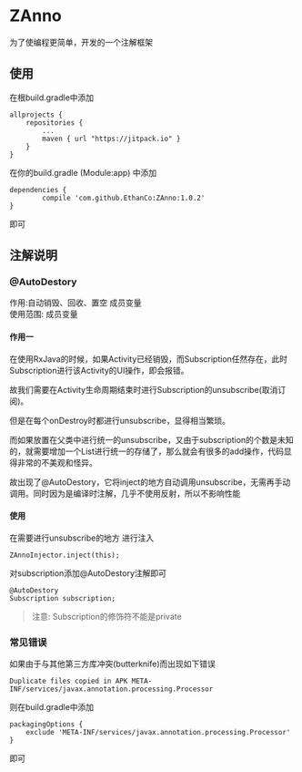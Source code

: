 # ZAnno #
为了使编程更简单，开发的一个注解框架

## 使用 ##
在根build.gradle中添加  

	allprojects {
		repositories {
			...
			maven { url "https://jitpack.io" }
		}
	}  

在你的build.gradle (Module:app) 中添加  

	dependencies {
	        compile 'com.github.EthanCo:ZAnno:1.0.2'
	}

即可

## 注解说明 ##

### @AutoDestory ###
作用:自动销毁、回收、置空 成员变量  
使用范围: 成员变量

#### 作用一 ####

在使用RxJava的时候，如果Activity已经销毁，而Subscription任然存在，此时Subscription进行该Activity的UI操作，即会报错。 

故我们需要在Activity生命周期结束时进行Subscription的unsubscribe(取消订阅)。

但是在每个onDestroy时都进行unsubscribe，显得相当繁琐。  

而如果放置在父类中进行统一的unsubscribe，又由于subscription的个数是未知的，就需要增加一个List进行统一的存储了，那么就会有很多的add操作，代码显得非常的不美观和怪异。  

故出现了@AutoDestory，它将inject的地方自动调用unsubscribe，无需再手动调用。同时因为是编译时注解，几乎不使用反射，所以不影响性能

#### 使用 ####
在需要进行unsubscribe的地方 进行注入

	ZAnnoInjector.inject(this);

对subscription添加@AutoDestory注解即可

	@AutoDestory
    Subscription subscription;

> 注意: Subscription的修饰符不能是private


### 常见错误 ###

如果由于与其他第三方库冲突(butterknife)而出现如下错误

	Duplicate files copied in APK META-INF/services/javax.annotation.processing.Processor  

则在build.gradle中添加

	packagingOptions {
        exclude 'META-INF/services/javax.annotation.processing.Processor'
    }

即可  

